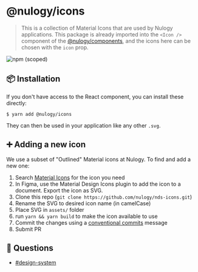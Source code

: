 # @nulogy/icons

> This is a collection of Material Icons that are used by Nulogy applications. This package is already imported into the `<Icon />` component of the [@nulogy/components](https://github.com/nulogy/design-system/tree/master/components), and the icons here can be chosen with the `icon` prop.

![npm (scoped)](https://img.shields.io/npm/v/@nulogy/css.svg)

## 📦 Installation

If you don't have access to the React component, you can install these directly:

`$ yarn add @nulogy/icons`

They can then be used in your application like any other `.svg`.

## ➕ Adding a new icon

We use a subset of "Outlined" Material icons at Nulogy. To find and add a new one:

1. Search [Material Icons](https://material.io/resources/icons/) for the icon you need
2. In Figma, use the Material Design Icons plugin to add the icon to a document. Export the icon as SVG.
3. Clone this repo (`git clone https://github.com/nulogy/nds-icons.git`)
4. Rename the SVG to desired icon name (in camelCase)
5. Place SVG in `assets/` folder
6. run `yarn && yarn build` to make the icon available to use
7. Commit the changes using a [conventional commits](https://www.conventionalcommits.org/en/v1.0.0/) message
8. Submit PR

## 💬 Questions

- [#design-system](slack://channel?team=T024N2KKA&id=CBAFQ4X7X)
